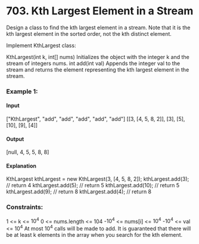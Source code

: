 # 703. Kth Largest Element in a Stream
Design a class to find the kth largest element in a stream. Note that it is the kth largest element in the sorted order, not the kth distinct element.

Implement KthLargest class:

KthLargest(int k, int[] nums) Initializes the object with the integer k and the stream of integers nums.
int add(int val) Appends the integer val to the stream and returns the element representing the kth largest element in the stream.

### Example 1:
#### Input
["KthLargest", "add", "add", "add", "add", "add"]
[[3, [4, 5, 8, 2]], [3], [5], [10], [9], [4]]
#### Output
[null, 4, 5, 5, 8, 8]
#### Explanation
KthLargest kthLargest = new KthLargest(3, [4, 5, 8, 2]);
kthLargest.add(3);   // return 4
kthLargest.add(5);   // return 5
kthLargest.add(10);  // return 5
kthLargest.add(9);   // return 8
kthLargest.add(4);   // return 8
 
### Constraints:
1 <= k <= $`10^4`$
0 <= nums.length <= 104
-$`10^4`$ <= nums[i] <= $`10^4`$
-$`10^4`$ <= val <= $`10^4`$
At most $`10^4`$ calls will be made to add.
It is guaranteed that there will be at least k elements in the array when you search for the kth element.

